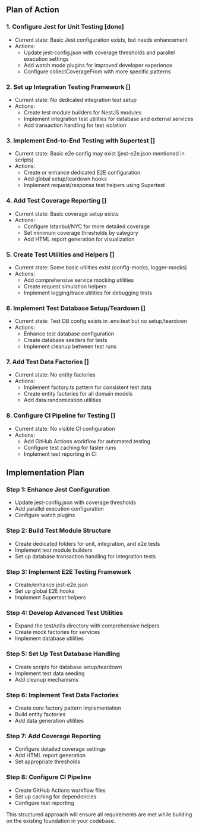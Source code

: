 ## Plan of Action

### 1. Configure Jest for Unit Testing [done]

- Current state: Basic Jest configuration exists, but needs enhancement
- Actions:
  - Update jest-config.json with coverage thresholds and parallel execution settings
  - Add watch mode plugins for improved developer experience
  - Configure collectCoverageFrom with more specific patterns

### 2. Set up Integration Testing Framework []

- Current state: No dedicated integration test setup
- Actions:
  - Create test module builders for NestJS modules
  - Implement integration test utilities for database and external services
  - Add transaction handling for test isolation

### 3. Implement End-to-End Testing with Supertest []

- Current state: Basic e2e config may exist (jest-e2e.json mentioned in scripts)
- Actions:
  - Create or enhance dedicated E2E configuration
  - Add global setup/teardown hooks
  - Implement request/response test helpers using Supertest

### 4. Add Test Coverage Reporting []

- Current state: Basic coverage setup exists
- Actions:
  - Configure Istanbul/NYC for more detailed coverage
  - Set minimum coverage thresholds by category
  - Add HTML report generation for visualization

### 5. Create Test Utilities and Helpers []

- Current state: Some basic utilities exist (config-mocks, logger-mocks)
- Actions:
  - Add comprehensive service mocking utilities
  - Create request simulation helpers
  - Implement logging/trace utilities for debugging tests

### 6. Implement Test Database Setup/Teardown []

- Current state: Test DB config exists in .env.test but no setup/teardown
- Actions:
  - Enhance test database configuration
  - Create database seeders for tests
  - Implement cleanup between test runs

### 7. Add Test Data Factories []

- Current state: No entity factories
- Actions:
  - Implement factory.ts pattern for consistent test data
  - Create entity factories for all domain models
  - Add data randomization utilities

### 8. Configure CI Pipeline for Testing []

- Current state: No visible CI configuration
- Actions:
  - Add GitHub Actions workflow for automated testing
  - Configure test caching for faster runs
  - Implement test reporting in CI

## Implementation Plan

### Step 1: Enhance Jest Configuration

- Update jest-config.json with coverage thresholds
- Add parallel execution configuration
- Configure watch plugins

### Step 2: Build Test Module Structure

- Create dedicated folders for unit, integration, and e2e tests
- Implement test module builders
- Set up database transaction handling for integration tests

### Step 3: Implement E2E Testing Framework

- Create/enhance jest-e2e.json
- Set up global E2E hooks
- Implement Supertest helpers

### Step 4: Develop Advanced Test Utilities

- Expand the test/utils directory with comprehensive helpers
- Create mock factories for services
- Implement database utilities

### Step 5: Set Up Test Database Handling

- Create scripts for database setup/teardown
- Implement test data seeding
- Add cleanup mechanisms

### Step 6: Implement Test Data Factories

- Create core factory pattern implementation
- Build entity factories
- Add data generation utilities

### Step 7: Add Coverage Reporting

- Configure detailed coverage settings
- Add HTML report generation
- Set appropriate thresholds

### Step 8: Configure CI Pipeline

- Create GitHub Actions workflow files
- Set up caching for dependencies
- Configure test reporting

This structured approach will ensure all requirements are met while building on the existing foundation in your codebase.
